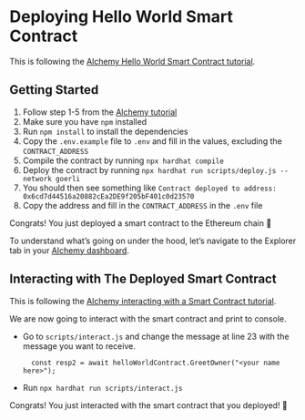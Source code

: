 # Deploying Hello World Smart Contract

This is following the [Alchemy Hello World Smart Contract tutorial](https://docs.alchemy.com/alchemy/tutorials/hello-world-smart-contract).

## Getting Started

1. Follow step 1-5 from the [Alchemy tutorial](https://docs.alchemy.com/alchemy/tutorials/hello-world-smart-contract#create-and-deploy-your-smart-contract-using-hardhat)
2. Make sure you have `npm` installed
3. Run `npm install` to install the dependencies
4. Copy the `.env.example` file to `.env` and fill in the values, excluding the `CONTRACT_ADDRESS`
5. Compile the contract by running `npx hardhat compile`
6. Deploy the contract by running `npx hardhat run scripts/deploy.js --network goerli`
7. You should then see something like `Contract deployed to address: 0x6cd7d44516a20882cEa2DE9f205bF401c0d23570`
8. Copy the address and fill in the `CONTRACT_ADDRESS` in the `.env` file

Congrats! You just deployed a smart contract to the Ethereum chain 🎉

To understand what’s going on under the hood, let’s navigate to the Explorer tab in your [Alchemy dashboard](https://dashboard.alchemyapi.io/explorer).

## Interacting with The Deployed Smart Contract

This is following the [Alchemy interacting with a Smart Contract tutorial](https://docs.alchemy.com/alchemy/tutorials/hello-world-smart-contract/interacting-with-a-smart-contract).

We are now going to interact with the smart contract and print to console.

- Go to `scripts/interact.js` and change the message at line 23 with the message you want to receive. 
  ```
    const resp2 = await helloWorldContract.GreetOwner("<your name here>");
  ```
- Run `npx hardhat run scripts/interact.js`

Congrats! You just interacted with the smart contract that you deployed! 🎉
